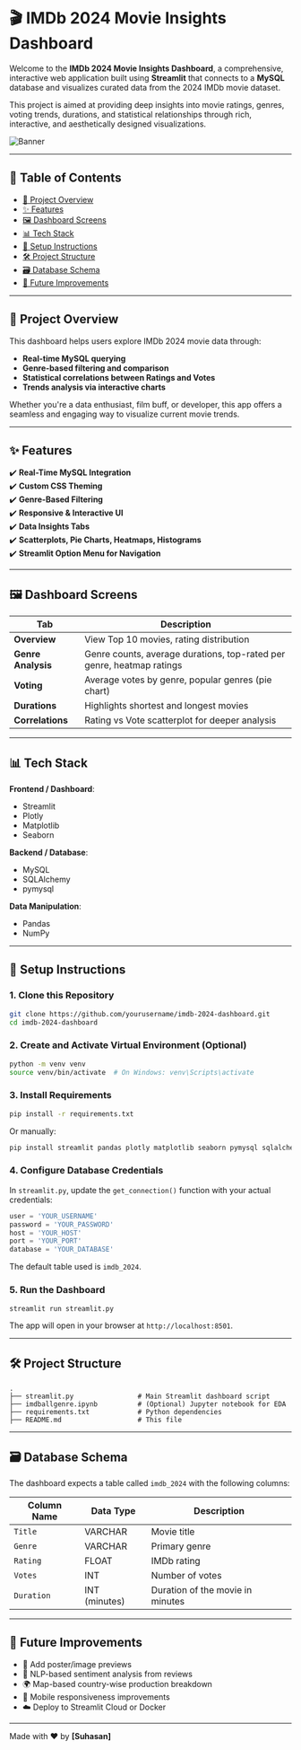 
# 🎬 IMDb 2024 Movie Insights Dashboard

Welcome to the **IMDb 2024 Movie Insights Dashboard**, a comprehensive, interactive web application built using **Streamlit** that connects to a **MySQL** database and visualizes curated data from the 2024 IMDb movie dataset.

This project is aimed at providing deep insights into movie ratings, genres, voting trends, durations, and statistical relationships through rich, interactive, and aesthetically designed visualizations.

![Banner](https://img.icons8.com/ios/452/movie-projector.png)

---

## 📌 Table of Contents

- [🎯 Project Overview](#-project-overview)
- [✨ Features](#-features)
- [🖼️ Dashboard Screens](#️-dashboard-screens)
- [📊 Tech Stack](#-tech-stack)
- [🔧 Setup Instructions](#-setup-instructions)
- [🛠️ Project Structure](#️-project-structure)
- [🗃️ Database Schema](#️-database-schema)
- [🚀 Future Improvements](#-future-improvements)

---

## 🎯 Project Overview

This dashboard helps users explore IMDb 2024 movie data through:

- **Real-time MySQL querying**
- **Genre-based filtering and comparison**
- **Statistical correlations between Ratings and Votes**
- **Trends analysis via interactive charts**

Whether you're a data enthusiast, film buff, or developer, this app offers a seamless and engaging way to visualize current movie trends.

---

## ✨ Features

✔️ **Real-Time MySQL Integration**  
✔️ **Custom CSS Theming**  
✔️ **Genre-Based Filtering**  
✔️ **Responsive & Interactive UI**  
✔️ **Data Insights Tabs**  
✔️ **Scatterplots, Pie Charts, Heatmaps, Histograms**  
✔️ **Streamlit Option Menu for Navigation**

---

## 🖼️ Dashboard Screens

| Tab              | Description                                                                 |
|------------------|-----------------------------------------------------------------------------|
| **Overview**     | View Top 10 movies, rating distribution                                     |
| **Genre Analysis**| Genre counts, average durations, top-rated per genre, heatmap ratings     |
| **Voting**       | Average votes by genre, popular genres (pie chart)                         |
| **Durations**    | Highlights shortest and longest movies                                     |
| **Correlations** | Rating vs Vote scatterplot for deeper analysis                             |

---

## 📊 Tech Stack

**Frontend / Dashboard**:  
- Streamlit  
- Plotly  
- Matplotlib  
- Seaborn  

**Backend / Database**:  
- MySQL  
- SQLAlchemy  
- pymysql  

**Data Manipulation**:  
- Pandas  
- NumPy  

---

## 🔧 Setup Instructions

### 1. Clone this Repository

```bash
git clone https://github.com/yourusername/imdb-2024-dashboard.git
cd imdb-2024-dashboard
```

### 2. Create and Activate Virtual Environment (Optional)

```bash
python -m venv venv
source venv/bin/activate  # On Windows: venv\Scripts\activate
```

### 3. Install Requirements

```bash
pip install -r requirements.txt
```

Or manually:

```bash
pip install streamlit pandas plotly matplotlib seaborn pymysql sqlalchemy streamlit-option-menu
```

### 4. Configure Database Credentials

In `streamlit.py`, update the `get_connection()` function with your actual credentials:

```python
user = 'YOUR_USERNAME'
password = 'YOUR_PASSWORD'
host = 'YOUR_HOST'
port = 'YOUR_PORT'
database = 'YOUR_DATABASE'
```

The default table used is `imdb_2024`.

### 5. Run the Dashboard

```bash
streamlit run streamlit.py
```

The app will open in your browser at `http://localhost:8501`.

---

## 🛠️ Project Structure

```
.
├── streamlit.py                # Main Streamlit dashboard script
├── imdballgenre.ipynb          # (Optional) Jupyter notebook for EDA
├── requirements.txt            # Python dependencies
├── README.md                   # This file
```

---

## 🗃️ Database Schema

The dashboard expects a table called `imdb_2024` with the following columns:

| Column Name   | Data Type    | Description                          |
|---------------|--------------|--------------------------------------|
| `Title`       | VARCHAR       | Movie title                          |
| `Genre`       | VARCHAR       | Primary genre                        |
| `Rating`      | FLOAT         | IMDb rating                          |
| `Votes`       | INT           | Number of votes                      |
| `Duration`    | INT (minutes) | Duration of the movie in minutes     |

---

## 🚀 Future Improvements

- 🎥 Add poster/image previews
- 🧠 NLP-based sentiment analysis from reviews
- 🌍 Map-based country-wise production breakdown
- 📱 Mobile responsiveness improvements
- ☁️ Deploy to Streamlit Cloud or Docker

---


Made with ❤️ by **[Suhasan]**

